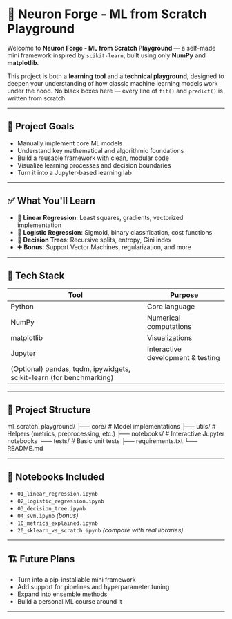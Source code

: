 # 🧠 Neuron Forge - ML from Scratch Playground

Welcome to **Neuron Forge - ML from Scratch Playground** — a self-made mini framework inspired by `scikit-learn`, built using only **NumPy** and **matplotlib**.

This project is both a **learning tool** and a **technical playground**, designed to deepen your understanding of how classic machine learning models work under the hood. No black boxes here — every line of `fit()` and `predict()` is written from scratch.

---

## 🎯 Project Goals

- Manually implement core ML models
- Understand key mathematical and algorithmic foundations
- Build a reusable framework with clean, modular code
- Visualize learning processes and decision boundaries
- Turn it into a Jupyter-based learning lab

---

## ✅ What You'll Learn

- 🔢 **Linear Regression**: Least squares, gradients, vectorized implementation
- 🚦 **Logistic Regression**: Sigmoid, binary classification, cost functions
- 🌳 **Decision Trees**: Recursive splits, entropy, Gini index
- ➕ **Bonus**: Support Vector Machines, regularization, and more

---

## 🔧 Tech Stack

| Tool          | Purpose                             |
|---------------|-------------------------------------|
| Python        | Core language                       |
| NumPy         | Numerical computations              |
| matplotlib    | Visualizations                      |
| Jupyter       | Interactive development & testing   |
| (Optional) pandas, tqdm, ipywidgets, scikit-learn (for benchmarking) |

---

## 📂 Project Structure

ml_scratch_playground/
├── core/ # Model implementations
├── utils/ # Helpers (metrics, preprocessing, etc.)
├── notebooks/ # Interactive Jupyter notebooks
├── tests/ # Basic unit tests
├── requirements.txt
└── README.md

---

## 📓 Notebooks Included

- `01_linear_regression.ipynb`
- `02_logistic_regression.ipynb`
- `03_decision_tree.ipynb`
- `04_svm.ipynb` *(bonus)*
- `10_metrics_explained.ipynb`
- `20_sklearn_vs_scratch.ipynb` *(compare with real libraries)*

---

## 🏗️ Future Plans

- Turn into a pip-installable mini framework
- Add support for pipelines and hyperparameter tuning
- Expand into ensemble methods
- Build a personal ML course around it

---
